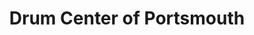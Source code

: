 ---
title: "Drum Center of Portsmouth"
url: /north-hampton/drum-center-of-portsmouth/
shop: musical instrument
---
